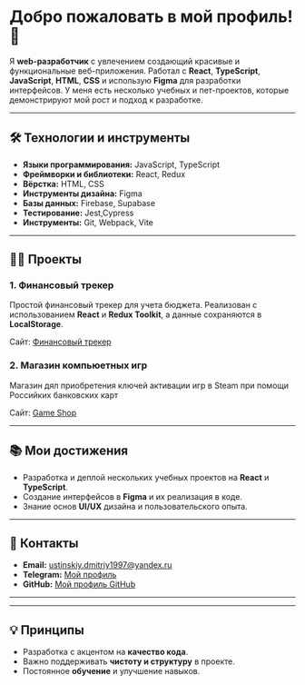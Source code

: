 # Добро пожаловать в мой профиль! 👋

Я **web-разработчик** с увлечением создающий красивые и функциональные веб-приложения. Работал с **React**, **TypeScript**, **JavaScript**, **HTML**, **CSS** и использую **Figma** для разработки интерфейсов. У меня есть несколько учебных и пет-проектов, которые демонстрируют мой рост и подход к разработке.

---

## 🛠️ Технологии и инструменты

- **Языки программирования:** JavaScript, TypeScript
- **Фреймворки и библиотеки:** React, Redux
- **Вёрстка:** HTML, CSS
- **Инструменты дизайна:** Figma
- **Базы данных:** Firebase, Supabase
- **Тестирование:** Jest,Cypress
- **Инструменты:** Git, Webpack, Vite

---

## 🧑‍💻 Проекты

### 1. Финансовый трекер
Простой финансовый трекер для учета бюджета. Реализован с использованием **React** и **Redux Toolkit**, а данные сохраняются в **LocalStorage**.

Сайт: [Финансовый трекер](https://my-finance-delta-three.vercel.app/)

### 2. Магазин компьюетных игр
Магазин дял приобретения ключей активации игр в Steam при помощи Российких банковских карт

Сайт: [Game Shop](https://game-shop-sandy.vercel.app/)

---

## 📚 Мои достижения

- Разработка и деплой нескольких учебных проектов на **React** и **TypeScript**.
- Создание интерфейсов в **Figma** и их реализация в коде.
- Знание основ **UI/UX** дизайна и пользовательского опыта.

---

## 💬 Контакты

- **Email:** ustinskiy.dmitriy1997@yandex.ru
- **Telegram:** [Мой профиль](https://t.me/marpol03)
- **GitHub:** [Мой профиль GitHub](https://github.com/UstinskiyDmitriy)

---

---

## 💡 Принципы

- Разработка с акцентом на **качество кода**.
- Важно поддерживать **чистоту и структуру** в проекте.
- Постоянное **обучение** и улучшение навыков.
